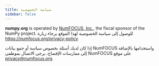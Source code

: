 ```yaml
---
title: سياسة الخصوصية
sidebar: false
---
```


**numpy.org** is operated by [NumFOCUS, Inc.](https://numfocus.org), the fiscal sponsor of the NumPy project. للوصول إلى سياسة الخصوصية لهذا الموقع برجاء زيارة https://numfocus.org/privacy-policy.

إذا كان لديك أسئلة بخصوص سياسة أو جمع بيانات NumFOCUS واستخدامها بالإضافة إلى ممارسات الإفصاح، يرجى الاتصال بموظفى NumFOCUS على موقع privacy@numfocus.org.
